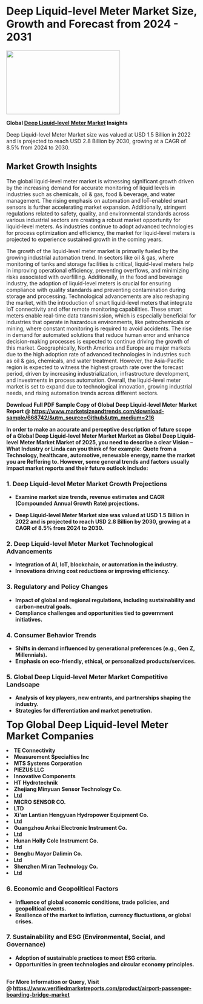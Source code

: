 <H1>Deep Liquid-level Meter Market Size, Growth and Forecast from 2024 - 2031</H1><img class="aligncenter size-medium wp-image-584254" src="https://thirdeyenews.in/wp-content/uploads/2024/09/Global-Market-Research-300x168.jpeg" alt="" width="300" height="168" /><p><strong>Global&nbsp;<a href="https://www.marketsizeandtrends.com/download-sample/668742/&amp;utm_source=Github&utm_medium=216">Deep Liquid-level Meter Market</a> Insights</strong></p><p>Deep Liquid-level Meter Market size was valued at USD 1.5 Billion in 2022 and is projected to reach USD 2.8 Billion by 2030, growing at a CAGR of 8.5% from 2024 to 2030.</p><p><h2>Market Growth Insights</h2> <p>The global liquid-level meter market is witnessing significant growth driven by the increasing demand for accurate monitoring of liquid levels in industries such as chemicals, oil & gas, food & beverage, and water management. The rising emphasis on automation and IoT-enabled smart sensors is further accelerating market expansion. Additionally, stringent regulations related to safety, quality, and environmental standards across various industrial sectors are creating a robust market opportunity for liquid-level meters. As industries continue to adopt advanced technologies for process optimization and efficiency, the market for liquid-level meters is projected to experience sustained growth in the coming years.</p> <p><strong></strong></p> <p>The growth of the liquid-level meter market is primarily fueled by the growing industrial automation trend. In sectors like oil & gas, where monitoring of tanks and storage facilities is critical, liquid-level meters help in improving operational efficiency, preventing overflows, and minimizing risks associated with overfilling. Additionally, in the food and beverage industry, the adoption of liquid-level meters is crucial for ensuring compliance with quality standards and preventing contamination during storage and processing. Technological advancements are also reshaping the market, with the introduction of smart liquid-level meters that integrate IoT connectivity and offer remote monitoring capabilities. These smart meters enable real-time data transmission, which is especially beneficial for industries that operate in hazardous environments, like petrochemicals or mining, where constant monitoring is required to avoid accidents. The rise in demand for automated solutions that reduce human error and enhance decision-making processes is expected to continue driving the growth of this market. Geographically, North America and Europe are major markets due to the high adoption rate of advanced technologies in industries such as oil & gas, chemicals, and water treatment. However, the Asia-Pacific region is expected to witness the highest growth rate over the forecast period, driven by increasing industrialization, infrastructure development, and investments in process automation. Overall, the liquid-level meter market is set to expand due to technological innovation, growing industrial needs, and rising automation trends across different sectors.</p> <p><strong></p><p><span class=""><strong>Download Full PDF Sample Copy of Global Deep Liquid-level Meter Market Report</strong> @ <a href="https://www.marketsizeandtrends.com/download-sample/668742/&amp;utm_source=Github&utm_medium=216" target="_blank">https://www.marketsizeandtrends.com/download-sample/668742/&amp;utm_source=Github&utm_medium=216</a></span></p><p>In order to make an accurate and perceptive description of future scope of a Global&nbsp;Deep Liquid-level Meter Market Market as Global&nbsp;Deep Liquid-level Meter Market Market of 2025, you need to describe a clear Vision &ndash; What Industry or Linda can you think of for example: Quote from a Technology, healthcare, automotive, renewable energy, name the market you are Reffering to. However, some general trends and factors usually impact market reports and their future outlook include:</p><h3>1.&nbsp;<strong>Deep Liquid-level Meter Market Growth Projections</strong></h3><ul><li>Examine market size trends, revenue estimates and CAGR (Compounded Annual Growth Rate) projections.</li><li><p>Deep Liquid-level Meter Market size was valued at USD 1.5 Billion in 2022 and is projected to reach USD 2.8 Billion by 2030, growing at a CAGR of 8.5% from 2024 to 2030.</p></li></ul><h3>2.&nbsp;<strong>Deep Liquid-level Meter Market Technological Advancements</strong></h3><ul><li>Integration of AI, IoT, blockchain, or automation in the industry.</li><li>Innovations driving cost reductions or improving efficiency.</li></ul><h3>3.&nbsp;<strong>Regulatory and Policy Changes</strong></h3><ul><li>Impact of global and regional regulations, including sustainability and carbon-neutral goals.</li><li>Compliance challenges and opportunities tied to government initiatives.</li></ul><h3>4.&nbsp;<strong>Consumer Behavior Trends</strong></h3><ul><li>Shifts in demand influenced by generational preferences (e.g., Gen Z, Millennials).</li><li>Emphasis on eco-friendly, ethical, or personalized products/services.</li></ul><h3>5.&nbsp;<strong>Global Deep Liquid-level Meter Market Competitive Landscape</strong></h3><ul><li>Analysis of key players, new entrants, and partnerships shaping the industry.</li><li>Strategies for differentiation and market penetration.</li></ul><p data-pm-slice="1 1 []"><span style="color: inherit; font-family: inherit; font-size: 25px;">Top Global Deep Liquid-level Meter Market Companies</span></p><div class="" data-test-id=""><p><li>TE Connectivity</li><li> Measurement Specialties Inc</li><li> MTS Systems Corporation</li><li> PIEZUS LLC</li><li> Innovative Components</li><li> HT Hydrotechnik</li><li> Zhejiang Minyuan Sensor Technology Co.</li><li> Ltd</li><li> MICRO SENSOR CO.</li><li> LTD</li><li> Xi'an Lantian Hengyuan Hydropower Equipment Co.</li><li> Ltd</li><li> Guangzhou Ankai Electronic Instrument Co.</li><li> Ltd</li><li> Hunan Holly Cole Instrument Co.</li><li> Ltd</li><li> Bengbu Mayor Dalimin Co.</li><li> Ltd</li><li> Shenzhen Miran Technology Co.</li><li> Ltd</li></p></div><h3>6.&nbsp;<strong>Economic and Geopolitical Factors</strong></h3><ul><li>Influence of global economic conditions, trade policies, and geopolitical events.</li><li>Resilience of the market to inflation, currency fluctuations, or global crises.</li></ul><h3>7.&nbsp;<strong>Sustainability and ESG (Environmental, Social, and Governance)</strong></h3><ul><li>Adoption of sustainable practices to meet ESG criteria.</li><li>Opportunities in green technologies and circular economy principles.</li></ul><h2><strong style="font-size: 14px;">For More Information or Query, Visit @&nbsp;</strong><a style="background-color: #ffffff; font-size: 14px;" href="https://www.marketsizeandtrends.com/report/deep-liquid-level-meter-market/" target="_blank">https://www.verifiedmarketreports.com/product/airport-passenger-boarding-bridge-market</a></h2>

